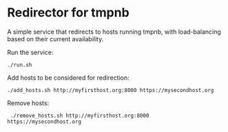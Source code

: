 # Redirector for tmpnb

A simple service that redirects to hosts running tmpnb,
with load-balancing based on their current availability.

Run the service:

    ./run.sh

Add hosts to be considered for redirection:

    ./add_hosts.sh http://myfirsthost.org:8000 https://mysecondhost.org

Remove hosts:

     ./remove_hosts.sh http://myfirsthost.org:8000 https://mysecondhost.org
